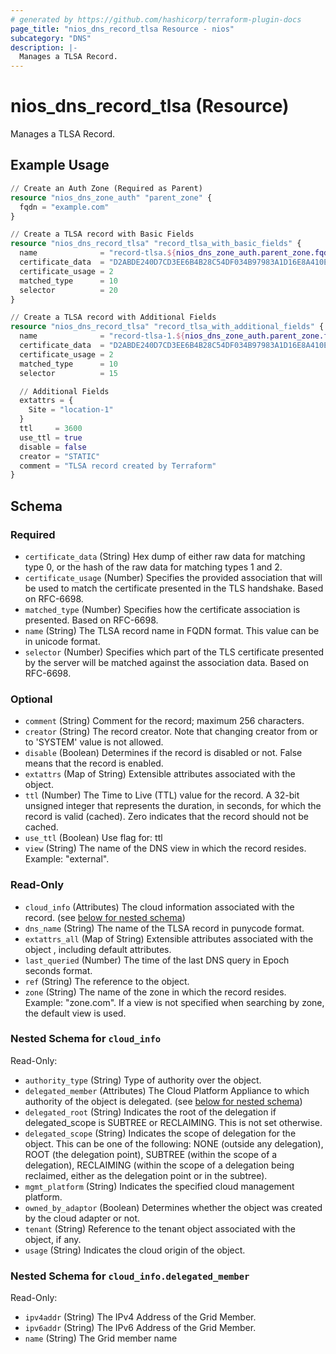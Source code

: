 ```yaml
---
# generated by https://github.com/hashicorp/terraform-plugin-docs
page_title: "nios_dns_record_tlsa Resource - nios"
subcategory: "DNS"
description: |-
  Manages a TLSA Record.
---
```


# nios_dns_record_tlsa (Resource)

Manages a TLSA Record.

## Example Usage

```terraform
// Create an Auth Zone (Required as Parent)
resource "nios_dns_zone_auth" "parent_zone" {
  fqdn = "example.com"
}

// Create a TLSA record with Basic Fields
resource "nios_dns_record_tlsa" "record_tlsa_with_basic_fields" {
  name              = "record-tlsa.${nios_dns_zone_auth.parent_zone.fqdn}"
  certificate_data  = "D2ABDE240D7CD3EE6B4B28C54DF034B97983A1D16E8A410E4561CB106618E971"
  certificate_usage = 2
  matched_type      = 10
  selector          = 20
}

// Create a TLSA record with Additional Fields
resource "nios_dns_record_tlsa" "record_tlsa_with_additional_fields" {
  name              = "record-tlsa-1.${nios_dns_zone_auth.parent_zone.fqdn}"
  certificate_data  = "D2ABDE240D7CD3EE6B4B28C54DF034B97983A1D16E8A410E4561CB106618E971"
  certificate_usage = 2
  matched_type      = 10
  selector          = 15

  // Additional Fields
  extattrs = {
    Site = "location-1"
  }
  ttl     = 3600
  use_ttl = true
  disable = false
  creator = "STATIC"
  comment = "TLSA record created by Terraform"
}
```

<!-- schema generated by tfplugindocs -->
## Schema

### Required

- `certificate_data` (String) Hex dump of either raw data for matching type 0, or the hash of the raw data for matching types 1 and 2.
- `certificate_usage` (Number) Specifies the provided association that will be used to match the certificate presented in the TLS handshake. Based on RFC-6698.
- `matched_type` (Number) Specifies how the certificate association is presented. Based on RFC-6698.
- `name` (String) The TLSA record name in FQDN format. This value can be in unicode format.
- `selector` (Number) Specifies which part of the TLS certificate presented by the server will be matched against the association data. Based on RFC-6698.

### Optional

- `comment` (String) Comment for the record; maximum 256 characters.
- `creator` (String) The record creator. Note that changing creator from or to 'SYSTEM' value is not allowed.
- `disable` (Boolean) Determines if the record is disabled or not. False means that the record is enabled.
- `extattrs` (Map of String) Extensible attributes associated with the object.
- `ttl` (Number) The Time to Live (TTL) value for the record. A 32-bit unsigned integer that represents the duration, in seconds, for which the record is valid (cached). Zero indicates that the record should not be cached.
- `use_ttl` (Boolean) Use flag for: ttl
- `view` (String) The name of the DNS view in which the record resides. Example: "external".

### Read-Only

- `cloud_info` (Attributes) The cloud information associated with the record. (see [below for nested schema](#nestedatt--cloud_info))
- `dns_name` (String) The name of the TLSA record in punycode format.
- `extattrs_all` (Map of String) Extensible attributes associated with the object , including default attributes.
- `last_queried` (Number) The time of the last DNS query in Epoch seconds format.
- `ref` (String) The reference to the object.
- `zone` (String) The name of the zone in which the record resides. Example: "zone.com". If a view is not specified when searching by zone, the default view is used.

<a id="nestedatt--cloud_info"></a>
### Nested Schema for `cloud_info`

Read-Only:

- `authority_type` (String) Type of authority over the object.
- `delegated_member` (Attributes) The Cloud Platform Appliance to which authority of the object is delegated. (see [below for nested schema](#nestedatt--cloud_info--delegated_member))
- `delegated_root` (String) Indicates the root of the delegation if delegated_scope is SUBTREE or RECLAIMING. This is not set otherwise.
- `delegated_scope` (String) Indicates the scope of delegation for the object. This can be one of the following: NONE (outside any delegation), ROOT (the delegation point), SUBTREE (within the scope of a delegation), RECLAIMING (within the scope of a delegation being reclaimed, either as the delegation point or in the subtree).
- `mgmt_platform` (String) Indicates the specified cloud management platform.
- `owned_by_adaptor` (Boolean) Determines whether the object was created by the cloud adapter or not.
- `tenant` (String) Reference to the tenant object associated with the object, if any.
- `usage` (String) Indicates the cloud origin of the object.

<a id="nestedatt--cloud_info--delegated_member"></a>
### Nested Schema for `cloud_info.delegated_member`

Read-Only:

- `ipv4addr` (String) The IPv4 Address of the Grid Member.
- `ipv6addr` (String) The IPv6 Address of the Grid Member.
- `name` (String) The Grid member name
